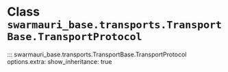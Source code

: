 # Class `swarmauri_base.transports.TransportBase.TransportProtocol`

::: swarmauri_base.transports.TransportBase.TransportProtocol
    options.extra:
      show_inheritance: true

